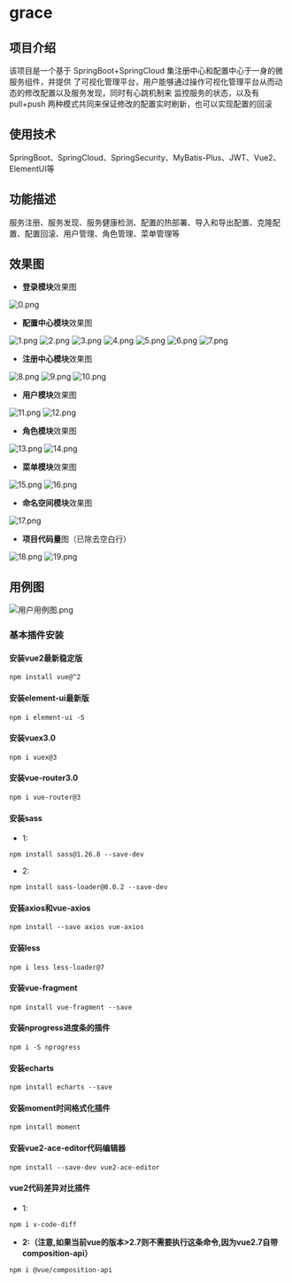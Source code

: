 
# grace

## 项目介绍
该项目是一个基于 SpringBoot+SpringCloud 集注册中心和配置中心于一身的微服务组件，并提供
了可视化管理平台，用户能够通过操作可视化管理平台从而动态的修改配置以及服务发现，同时有心跳机制来
监控服务的状态，以及有 pull+push 两种模式共同来保证修改的配置实时刷新，也可以实现配置的回滚

## 使用技术

SpringBoot、SpringCloud、SpringSecurity、MyBatis-Plus、JWT、Vue2、ElementUI等

## 功能描述

服务注册、服务发现、服务健康检测、配置的热部署、导入和导出配置、克隆配置、配置回滚、用户管理、角色管理、菜单管理等

## 效果图

- **登录模块**效果图

![0.png](https://gitee.com/youzhengjie/grace/raw/main/doc/images/0.png)

- **配置中心模块**效果图

![1.png](https://gitee.com/youzhengjie/grace/raw/main/doc/images/1.png)
![2.png](https://gitee.com/youzhengjie/grace/raw/main/doc/images/2.png)
![3.png](https://gitee.com/youzhengjie/grace/raw/main/doc/images/3.png)
![4.png](https://gitee.com/youzhengjie/grace/raw/main/doc/images/4.png)
![5.png](https://gitee.com/youzhengjie/grace/raw/main/doc/images/5.png)
![6.png](https://gitee.com/youzhengjie/grace/raw/main/doc/images/6.png)
![7.png](https://gitee.com/youzhengjie/grace/raw/main/doc/images/7.png)

- **注册中心模块**效果图

![8.png](https://gitee.com/youzhengjie/grace/raw/main/doc/images/8.png)
![9.png](https://gitee.com/youzhengjie/grace/raw/main/doc/images/9.png)
![10.png](https://gitee.com/youzhengjie/grace/raw/main/doc/images/10.png)

- **用户模块**效果图

![11.png](https://gitee.com/youzhengjie/grace/raw/main/doc/images/11.png)
![12.png](https://gitee.com/youzhengjie/grace/raw/main/doc/images/12.png)

- **角色模块**效果图

![13.png](https://gitee.com/youzhengjie/grace/raw/main/doc/images/13.png)
![14.png](https://gitee.com/youzhengjie/grace/raw/main/doc/images/14.png)

- **菜单模块**效果图

![15.png](https://gitee.com/youzhengjie/grace/raw/main/doc/images/15.png)
![16.png](https://gitee.com/youzhengjie/grace/raw/main/doc/images/16.png)

- **命名空间模块**效果图

![17.png](https://gitee.com/youzhengjie/grace/raw/main/doc/images/17.png)

- **项目代码量**图（已除去空白行）

![18.png](https://gitee.com/youzhengjie/grace/raw/main/doc/images/18.png)
![19.png](https://gitee.com/youzhengjie/grace/raw/main/doc/images/19.png)

## 用例图
![用户用例图.png](https://gitee.com/youzhengjie/grace/raw/main/doc/images/用户用例图.png)



### 基本插件安装

#### 安装vue2最新稳定版

```
npm install vue@^2
```

#### 安装element-ui最新版

```
npm i element-ui -S
```

#### 安装vuex3.0
```
npm i vuex@3
```

#### 安装vue-router3.0
```
npm i vue-router@3
```

#### 安装sass

- 1:

```
npm install sass@1.26.8 --save-dev
```

- 2:

```
npm install sass-loader@8.0.2 --save-dev
```


#### 安装axios和vue-axios
```
npm install --save axios vue-axios
```


#### 安装less
```
npm i less less-loader@7
```

#### 安装vue-fragment
```
npm install vue-fragment --save
```

#### 安装nprogress进度条的插件
```
npm i -S nprogress
```

#### 安装echarts
```
npm install echarts --save
```

#### 安装moment时间格式化插件

```
npm install moment
```

#### 安装vue2-ace-editor代码编辑器

```
npm install --save-dev vue2-ace-editor
```

#### vue2代码差异对比插件

- 1:
```
npm i v-code-diff
```

- **2:（注意,如果当前vue的版本>2.7则不需要执行这条命令,因为vue2.7自带composition-api）**

```
npm i @vue/composition-api
```























